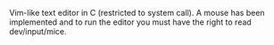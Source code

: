 Vim-like text editor in C (restricted to system call).
A mouse has been implemented and  to run the editor  you must have the right to read dev/input/mice. 
